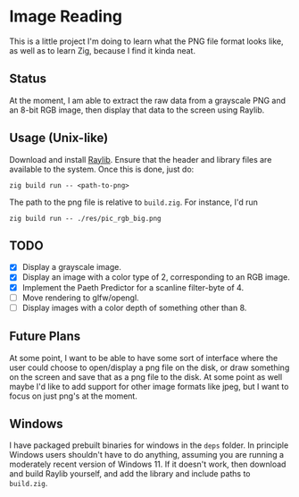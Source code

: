 # Image Reading

This is a little project I'm doing to learn what the PNG file format looks like, as well as to learn Zig, because I find it kinda neat.

## Status

At the moment, I am able to extract the raw data from a grayscale PNG and an 8-bit RGB image, then display that data to the screen using Raylib.

## Usage (Unix-like)

Download and install [Raylib](https://github.com/raysan5/raylib). Ensure that the header and library files are available to the system. Once this is done, just do:

```
zig build run -- <path-to-png>
```

The path to the png file is relative to `build.zig`. For instance, I'd run

```
zig build run -- ./res/pic_rgb_big.png
```

## TODO

- [x] Display a grayscale image.
- [x] Display an image with a color type of 2, corresponding to an RGB image.
- [X] Implement the Paeth Predictor for a scanline filter-byte of 4.
- [ ] Move rendering to glfw/opengl.
- [ ] Display images with a color depth of something other than 8.

## Future Plans

At some point, I want to be able to have some sort of interface where the user could choose to open/display a png file on the disk, or draw something on the screen and save that as a png file to the disk. At some point as well maybe I'd like to add support for other image formats like jpeg, but I want to focus on just png's at the moment.

## Windows

I have packaged prebuilt binaries for windows in the `deps` folder. In principle Windows users shouldn't have to do anything, assuming you are running a moderately recent version of Windows 11. If it doesn't work, then download and build Raylib yourself, and add the library and include paths to `build.zig`.
